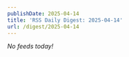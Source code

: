 ```yaml
---
publishDate: 2025-04-14
title: 'RSS Daily Digest: 2025-04-14'
url: /digest/2025-04-14
---
```


_No feeds today!_
